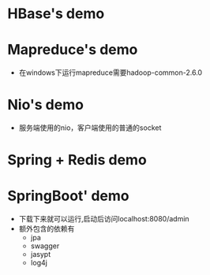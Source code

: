 # HBase's demo
# Mapreduce's demo
- 在windows下运行mapreduce需要hadoop-common-2.6.0
# Nio's demo
- 服务端使用的nio，客户端使用的普通的socket
# Spring + Redis demo
# SpringBoot' demo
- 下载下来就可以运行,启动后访问localhost:8080/admin
- 额外包含的依赖有
  - jpa
  - swagger
  - jasypt
  - log4j
